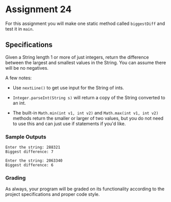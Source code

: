 # Assignment 24

For this assignment you will make one static method called `biggestDiff` and test it in `main`.

## Specifications

Given a String length 1 or more of just integers, return the difference between the largest and smallest values in the String. You can assume there will be no negatives.

A few notes: 

* Use `nextLine()` to get use input for the String of ints.

* `Integer.parseInt(String s)` will return a copy of the String converted to an int.

* The built-in `Math.min(int v1, int v2)` and `Math.max(int v1, int v2)` methods return the smaller or larger of two values, but you do not need to use this and can just use if statements if you'd like.

### Sample Outputs

```
Enter the string: 288321
Biggest difference: 7
```

```
Enter the string: 2063340
Biggest difference: 6
```

### Grading

As always, your program will be graded on its functionality according to the project specifications and proper code style.

